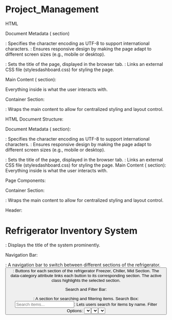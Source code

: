 # Project_Management

HTML

Document Metadata (<head> section)

<meta charset="UTF-8">: Specifies the character encoding as UTF-8 to support international characters.
<meta name="viewport" content="width=device-width, initial-scale=1.0">: Ensures responsive design by making the page adapt to different screen sizes (e.g., mobile or desktop).
<title>Enhanced Refrigerator Inventory System</title>: Sets the title of the page, displayed in the browser tab.
<link rel="stylesheet" href="stylesdashboard.css">: Links an external CSS file (stylesdashboard.css) for styling the page.

Main Content (<body> section):

Everything inside <body> is what the user interacts with.

Container Section:

<div class="container">: Wraps the main content to allow for centralized styling and layout control.

HTML Document Structure:

Document Metadata (<head> section):

<meta charset="UTF-8">: Specifies the character encoding as UTF-8 to support international characters.
<meta name="viewport" content="width=device-width, initial-scale=1.0">: Ensures responsive design by making the page adapt to different screen sizes (e.g., mobile or desktop).
<title>Enhanced Refrigerator Inventory System</title>: Sets the title of the page, displayed in the browser tab.
<link rel="stylesheet" href="stylesdashboard.css">: Links an external CSS file (stylesdashboard.css) for styling the page.
 Main Content (<body> section):
Everything inside <body> is what the user interacts with.

Page Components:

Container Section:
<div class="container">: Wraps the main content to allow for centralized styling and layout control.

Header:

<h1>Refrigerator Inventory System</h1>: Displays the title of the system prominently.

Navigation Bar:

<nav class="category-nav">: A navigation bar to switch between different sections of the refrigerator.
<button class="nav-btn" data-category="...">: Buttons for each section of the refrigerator Freezer, Chiller, Mid Section.
The data-category attribute links each button to its corresponding section.
The active class highlights the selected section.

Search and Filter Bar:

<div class="search-filter-bar">: A section for searching and filtering items.
Search Box:
<input type="text" id="searchInput" placeholder="Search items...">: Lets users search for items by name.
Filter Options:
<select id="sortBy">: Dropdown for sorting items by various attributes like name, expiry date, date added, or quantity.
<select id="filterExpiry">: Dropdown to filter items based on expiry status examples all items, expired, expiring soon.

Stats Dashboard:
<div class="stats-dashboard">: Displays summary information using "stat cards."
Total Items: Displays the total count of items.
Expiring Soon: Highlights the count of items close to their expiry date.
Low Stock: Indicates the count of items with low quantities.
Each card dynamically updates its <p> content via JavaScript IDs like totalItems, expiringSoon, and lowStock.

Add Item Form:
<div class="add-item-section">: A form for adding new items to the inventory.
Form Fields:
<select id="itemCategory">: Dropdown to choose the item's category (Freezer, Chiller, Mid Section).
<input type="text" id="itemName">: Field to input the item's name.
<input type="number" id="itemQuantity">: Field for item quantity.
<input type="number" id="minQuantity">: Field for minimum stock alert.
<input type="date" id="expiryDate">: Field for the item's expiry date.
<textarea id="itemNotes">: Optional field for additional notes about the item.
<input type="file" id="itemImage">: Upload an image of the item.
<div id="imagePreview" class="image-preview">: Placeholder to display a preview of the uploaded image.
Submit Button: <button type="submit">Add Item</button>: Triggers form submission.

Inventory Display Section:
<div class="inventory-container">: Displays items grouped by category.
Category Sections:
<div id="freezer" class="category-section active">: Section for freezer items.
<div id="chiller" class="category-section">: Section for chiller items.
<div id="mid" class="category-section">: Section for mid-section items.
Each section has a <div class="items-grid"> for dynamically displaying items as cards.

Item Details Modal:
<div id="itemModal" class="modal">: A modal popup for viewing item details.
Modal Components:
<div class="modal-content">: The content area of the modal.
<span class="close-modal">&times;</span>: A button to close the modal.
<div id="modalContent"></div>: Placeholder for dynamically loading item details.

Script <script>:

Includes script.js for interactivity, such as form validation and toggling password visibility.


CSS

Key Features in this Program:

Global Styles:

{ box-sizing: border-box; }: Simplifies sizing calculations.
Reset styles (margin: 0; padding: 0): Ensures consistency across browsers.
Body Styling:

Sets font, background color, and centers the content vertically and horizontally.
Containers:

.container and .card: Control layout, size, padding, and shadows for form containers.
Form Styling:

input, button, and .form-group: Defines input appearance, hover effects, and layout consistency.
.error and .success-message: Hidden by default; displayed when triggered via JavaScript.
Password Strength Meter:

.password-strength and .strength-meter: Visually show password strength using dynamic width and colors.
Interactive Elements:

Buttons (button:hover): Include hover effects for better usability.
.toggle-password: Positioned to toggle password visibility.


JavaScript

Key Features in this Program:

Form Switching (switchForm):

Dynamically shows and hides forms (display: none).
Resets forms and hides error/success messages when switching.
Password Visibility Toggle (togglePassword):

Toggles input type between password and text.
Password Strength Check (checkPasswordStrength):

Evaluates password against criteria (length, uppercase, lowercase, digit, special character).
Updates the strength meter dynamically.
Registration (handleRegister):

Validates input (e.g., password match, username uniqueness).
Displays appropriate error messages.
Stores user data in localStorage for persistent storage.
Login (handleLogin):

Validates credentials against stored data.
Displays success or error messages based on input.
Local Storage:

Saves and retrieves user accounts in the browser using localStorage.
DOM Events:

DOMContentLoaded: Ensures functionality loads after the DOM is ready.
Input events: Updates the password strength meter in real-time.